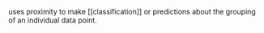 uses proximity to make [[classification]] or predictions about the grouping of an individual data point.